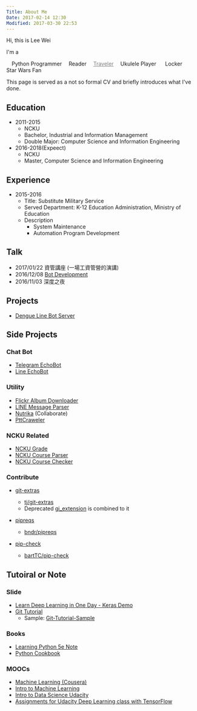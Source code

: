 ```yaml
---
Title: About Me
Date: 2017-02-14 12:30
Modified: 2017-03-30 22:53
---
```


<link href="//maxcdn.bootstrapcdn.com/font-awesome/4.2.0/css/font-awesome.min.css" rel="stylesheet">


Hi, this is Lee Wei

I'm a
  
<i class="fa fa-lg fa-terminal" style="padding-right:1em"></i> Python Programmer
<i class="fa fa-lg fa-book" style="padding-right:1em"></i> Reader
<a href="https://www.flickr.com/photos/10280407@N02/" target="_blank" title="Flickr" style="color:gray"><i class="fa fa-lg fa-camera" style="padding-right:1em"></i>Traveler</a>
<i class="fa fa-lg fa-music" style="padding-right:1em"></i> Ukulele Player
<i class="fa fa-lg fa-lock" style="padding-right:1.4em"></i> Locker
<i class="fa fa-lg fa-rebel" style="padding-right:1em"></i> Star Wars Fan

This page is served as a not so formal CV and briefly introduces what I've done.

## Education
- 2011-2015
	- NCKU
	- Bachelor, Industrial and Information Management
	- Double Major: Computer Science and Information Engineering 
- 2016-2018(Expeect)
	- NCKU
	- Master, Computer Science and Information Engineering

## Experience
- 2015-2016
	-  Title: Substitute Military Service
	-  Served Department: K-12 Education Administration, Ministry of Education
	-  Description 
		-  System Maintenance
		-  Automation Program Development

## Talk
- 2017/01/22	資管講座 (一場工資管營的演講)
- 2016/12/08 [Bot Development](https://hackmd.io/p/HkW8LjRfl)
- 2016/11/03 深度之夜


## Projects
- [Dengue Line Bot Server](https://github.com/NCKU-CCS/line_bot_server)

## Side Projects

### Chat Bot
- [Telegram EchoBot](https://github.com/Lee-W/telegram_echobot)
- [Line EchoBot](https://github.com/Lee-W/line_echobot)

### Utility
- [Flickr Album Downloader](https://github.com/Lee-W/Flickr_Album_Downloader)
- [LINE Message Parser](https://github.com/Lee-W/LineMessageParser)
- [Nutrika](https://github.com/Lee-W/Nutrika) (Collaborate)
- [PttCraweler](https://github.com/Lee-W/PttCrawler)

### NCKU Related
- [NCKU Grade](https://github.com/Lee-W/NCKU_Grade)
- [NCKU Course Parser](https://github.com/Lee-W/nckucourseparser)
- [NCKU Course Checker](https://github.com/Lee-W/NCKU-course-checker)

### Contribute
- [git-extras](https://github.com/Lee-W/git-extras)
    - [tj/git-extras](https://github.com/tj/git-extras)
    - Deprecated [gi_extension](https://github.com/Lee-W/gi_extension) is combined to it
- [pipreqs](https://github.com/Lee-W/pipreqs)
    - [bndr/pipreqs](https://github.com/bndr/pipreqs)

- [pip-check](https://github.com/Lee-W/pip-check)
	- [bartTC/pip-check](https://github.com/bartTC/pip-check) 


## Tutoiral or Note
### Slide
- [Learn Deep Learning in One Day - Keras Demo](https://github.com/Lee-W/Keras-Mnist-Example)
- [Git Tutorial](https://github.com/Lee-W/git-tutorial)
    - Sample: [Git-Tutorial-Sample](https://github.com/Lee-W/Git-Tutorial-Sample)
### Books
- [Learning Python 5e Note](https://github.com/Lee-W/Learning_Python)
- [Python Cookbook](https://github.com/Lee-W/Python_Cookbook)

### MOOCs
- [Machine Learning (Cousera)](https://github.com/Lee-W/Machine-Learning-Coursera)
- [Intro to Machine Learning](https://github.com/Lee-W/Intro_to_Machine_Learning_Udacity)
- [Intro to Data Science Udacity](https://github.com/Lee-W/Intro_to_Data_Science_Udacity)
- [Assignments for Udacity Deep Learning class with TensorFlow](https://github.com/Lee-W/Deep-Learning-Udacity)






